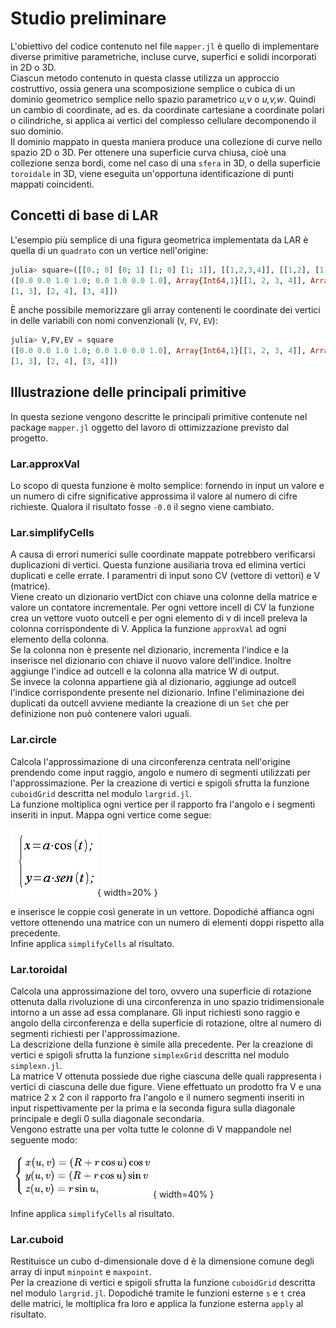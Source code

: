 # Studio preliminare

L'obiettivo del codice contenuto nel file `mapper.jl` è quello di implementare diverse primitive parametriche, incluse curve, superfici e solidi incorporati in 2D o 3D.  
Ciascun metodo contenuto in questa classe utilizza un approccio costruttivo, ossia genera una scomposizione semplice o cubica di un dominio geometrico semplice nello spazio parametrico *u,v* o *u,v,w*. Quindi un cambio di coordinate, ad es. da coordinate cartesiane a coordinate polari o cilindriche, si applica ai vertici del complesso cellulare decomponendo il suo dominio.  
Il dominio mappato in questa maniera produce una collezione di curve nello spazio 2D o 3D. Per ottenere una superficie curva chiusa, cioè una collezione senza bordi, come nel caso di una `sfera` in 3D, o della superficie `toroidale` in 3D, viene eseguita un'opportuna identificazione di punti mappati coincidenti.


## Concetti di base di LAR
L'esempio più semplice di una figura geometrica implementata da LAR è quella di un `quadrato` con un vertice nell'origine:

```julia
julia> square=([[0.; 0] [0; 1] [1; 0] [1; 1]], [[1,2,3,4]], [[1,2], [1,3], [2,4], [3,4]])
([0.0 0.0 1.0 1.0; 0.0 1.0 0.0 1.0], Array{Int64,1}[[1, 2, 3, 4]], Array{Int64,1}[[1, 2],
[1, 3], [2, 4], [3, 4]])

```
È anche possibile memorizzare gli array contenenti le coordinate dei vertici in delle variabili con nomi convenzionali (`V`, `FV`, `EV`): 

```julia
julia> V,FV,EV = square
([0.0 0.0 1.0 1.0; 0.0 1.0 0.0 1.0], Array{Int64,1}[[1, 2, 3, 4]], Array{Int64,1}[[1, 2],
[1, 3], [2, 4], [3, 4]])
```
## Illustrazione delle principali primitive

In questa sezione vengono descritte le principali primitive contenute nel package `mapper.jl` oggetto del lavoro di ottimizzazione previsto dal progetto.


### Lar.approxVal
Lo scopo di questa funzione è molto semplice: fornendo in input un valore e un numero di cifre significative approssima il valore al numero di cifre richieste. Qualora il risultato fosse `-0.0` il segno viene cambiato.

### Lar.simplifyCells
A causa di errori numerici sulle coordinate mappate potrebbero verificarsi duplicazioni di vertici. Questa funzione ausiliaria trova ed elimina vertici duplicati e celle errate.
I paramentri di input sono CV (vettore di vettori) e V (matrice).  
Viene creato un dizionario vertDict con chiave una colonne della matrice e valore un contatore incrementale.
Per ogni vettore incell di CV la funzione crea un vettore vuoto outcell e per ogni elemento di v di incell preleva la colonna corrispondente di V. Applica la funzione `approxVal` ad ogni elemento della colonna.  
Se la colonna non è presente nel dizionario, incrementa l'indice e la inserisce nel dizionario con chiave il nuovo valore dell'indice. Inoltre aggiunge l'indice ad outcell e la colonna alla matrice W di output.  
Se invece la colonna appartiene già al dizionario, aggiunge ad outcell l'indice corrispondente presente nel dizionario.
Infine l'eliminazione dei duplicati da outcell avviene mediante la creazione di un `Set` che per definizione non può contenere valori uguali.

### Lar.circle
Calcola l'approssimazione di una circonferenza centrata nell'origine prendendo come input raggio, angolo e numero di segmenti utilizzati per l'approssimazione.
Per la creazione di vertici e spigoli sfrutta la funzione `cuboidGrid` descritta nel modulo `largrid.jl`.  
La funzione moltiplica ogni vertice per il rapporto fra l'angolo e i segmenti inseriti in input. 
Mappa ogni vertice come segue:


![](../docs/src/images/coordinatepolari.gif){ width=20% }

e inserisce le coppie così generate in un vettore. Dopodiché affianca ogni vettore ottenendo una matrice con un numero di elementi doppi rispetto alla precedente.  
Infine applica `simplifyCells` al risultato.

### Lar.toroidal
Calcola una approssimazione del toro, ovvero una superficie di rotazione ottenuta dalla rivoluzione di una circonferenza in uno spazio tridimensionale intorno a un asse ad essa complanare. Gli input richiesti sono raggio e angolo della circonferenza e della superficie di rotazione, oltre al numero di segmenti richiesti per l'approssimazione.  
La descrizione della funzione è simile alla precedente. Per la creazione di vertici e spigoli sfrutta la funzione `simplexGrid` descritta nel modulo `simplexn.jl`.  
La matrice V ottenuta possiede due righe ciascuna delle quali rappresenta i vertici di ciascuna delle due figure. Viene effettuato un prodotto fra V e una matrice 2 x 2 con il rapporto fra l'angolo e il numero segmenti inseriti in input rispettivamente per la prima e la seconda figura sulla diagonale principale e degli 0 sulla diagonale secondaria.  
Vengono estratte una per volta tutte le colonne di V mappandole nel seguente modo:

![](../docs/src/images/Immagine%202022-04-20%20134015.png){ width=40% }

Infine applica `simplifyCells` al risultato.

### Lar.cuboid
Restituisce un cubo d-dimensionale dove d è la dimensione comune degli array di input `minpoint` e
`maxpoint`.  
Per la creazione di vertici e spigoli sfrutta la funzione `cuboidGrid` descritta nel modulo `largrid.jl`.
Dopodiché tramite le funzioni esterne `s` e `t` crea delle matrici, le moltiplica fra loro e applica la funzione esterna `apply` al risultato.